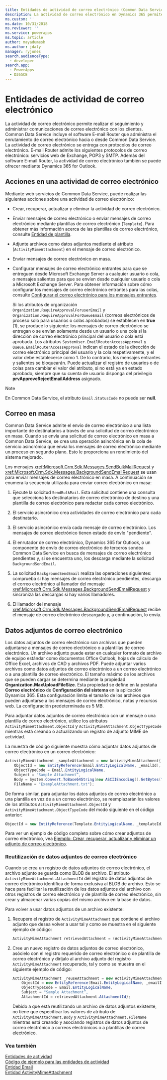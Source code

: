 ```yaml
---
title: Entidades de actividad de correo electrónico (Common Data Service) | Microsoft Docs
description: La actividad de correo electrónico en Dynamics 365 permite realizar el seguimiento y administrar comunicaciones de correo electrónico con los clientes.
ms.custom: ''
ms.date: 10/31/2018
ms.reviewer: ''
ms.service: powerapps
ms.topic: article
author: mayadumesh
ms.author: jdaly
manager: ryjones
search.audienceType:
  - developer
search.app:
  - PowerApps
  - D365CE
---
```

# <a name="email-activity-entities"></a>Entidades de actividad de correo electrónico

La actividad de correo electrónico permite realizar el seguimiento y administrar comunicaciones de correo electrónico con los clientes. Common Data Service incluye el software E-mail Router que administra el enrutamiento de correo electrónico hacia o desde Common Data Service. La actividad de correo electrónico se entrega con protocolos de correo electrónico. E-mail Router admite los siguientes protocolos de correo electrónico: servicios web de Exchange, POP3 y SMTP. Además del software E-mail Router, la actividad de correo electrónico también se puede ofrecer mediante Dynamics 365 for Outlook.  
  
<a name="Actions"></a>   

## <a name="actions-on-an-email-activity"></a>Acciones en una actividad de correo electrónico  
 Mediante web servicios de Common Data Service, puede realizar las siguientes acciones sobre una actividad de correo electrónico:  
  
- Crear, recuperar, actualizar y eliminar la actividad de correo electrónico.  
  
- Enviar mensajes de correo electrónico o enviar mensajes de correo electrónico mediante plantillas de correo electrónico (`Template`). Para obtener más información acerca de las plantillas de correo electrónico, consulte [Entidad de plantilla](/reference/entities/template.md).  
  
- Adjunte archivos como datos adjuntos mediante el atributo (`ActivityMimeAttachment`) en el mensaje de correo electrónico.  
  
- Enviar mensajes de correo electrónico en masa.  
  
- Configurar mensajes de correo electrónico entrantes para que se entreguen desde Microsoft Exchange Server a cualquier usuario o cola, o mensajes salientes para que se envíen desde cualquier usuario o cola a Microsoft Exchange Server. Para obtener información sobre cómo configurar los mensajes de correo electrónico entrantes para las colas, consulte [Configurar el correo electrónico para los mensajes entrantes](/dynamics365/customer-engagement/developer/configure-email-incoming-messages).  
  
   Si los atributos de organización `Organization.RequireApprovalForuserEmail` y `Organization.RequireApprovalForQueueEmail` (correos electrónicos de proceso solo para usuarios o colas aprobados) se establecen en **true** (1), se produce lo siguiente: los mensajes de correo electrónico se entregan o se envían solamente desde un usuario o una cola si la dirección de correo electrónico principal del usuario o cola está aprobada. Los atributos `SystemUser.EmailRouterAccessApproval` y `Queue.EmailRouterAccessApproval` indican el estado de la dirección de correo electrónico principal del usuario y la cola respetivamente, y el valor debe establecerse como 1. De lo contrario, los mensajes entrantes y salientes se bloquearán. Puede actualizar el registro de usuarios o de colas para cambiar el valor del atributo, si no está ya en estado aprobado, siempre que su cuenta de usuario disponga del privilegio **prvApproveRejectEmailAddress** asignado.
  
> [!NOTE]
>  En Common Data Service, el atributo `Email.StatusCode` no puede ser **null**.  
  
<a name="BulkE-Mail"></a>   

## <a name="bulk-email"></a>Correo en masa  
 Common Data Service admite el envío de correo electrónico a una lista importante de destinatarios a través de una solicitud de correo electrónico en masa. Cuando se envía una solicitud de correo electrónico en masa a Common Data Service, se crea una operación asincrónica en la cola de servicio asincrónica que envía los mensajes de correo electrónico mediante un proceso en segundo plano. Esto le proporciona un rendimiento del sistema mejorado.  
  
 Los mensajes <xref:Microsoft.Crm.Sdk.Messages.SendBulkMailRequest> y <xref:Microsoft.Crm.Sdk.Messages.BackgroundSendEmailRequest> se usan para enviar mensajes de correo electrónico en masa. A continuación se enumera la secuencia utilizada para enviar correo electrónico en masa:  
  
1. Ejecute la solicitud `SendBulkMail`. Esta solicitud contiene una consulta que selecciona los destinatarios de correo electrónico de destino y una plantilla de correo electrónico para redactar cada correo electrónico.  
  
2. El servicio asincrónico crea actividades de correo electrónico para cada destinatario.  
  
3. El servicio asincrónico envía cada mensaje de correo electrónico. Los mensajes de correo electrónico tienen estado de envío "pendiente".  
  
4. El enrutador de correo electrónico, Dynamics 365 for Outlook, o un componente de envío de correo electrónico de terceros sondea Common Data Service en busca de mensajes de correo electrónico pendientes y, si se encuentra uno, los descarga mediante la solicitud `BackgroundSendEmail`.  
  
5. La solicitud `BackgroundSendEmail` realiza las operaciones siguientes: comprueba si hay mensajes de correo electrónico pendientes, descarga el correo electrónico al llamador del mensaje <xref:Microsoft.Crm.Sdk.Messages.BackgroundSendEmailRequest> y sincroniza las descargas si hay varios llamadores.  
  
6. El llamador del mensaje <xref:Microsoft.Crm.Sdk.Messages.BackgroundSendEmailRequest> recibe el mensaje de correo electrónico descargado y, a continuación, lo envía.  
  
<a name="E-MailAttachments"></a>   
## <a name="email-attachments"></a>Datos adjuntos de correo electrónico  
 Los datos adjuntos de correo electrónico son archivos que pueden adjuntarse a mensajes de correo electrónico o a plantillas de correo electrónico. Un archivo adjunto puede estar en cualquier formato de archivo de equipo estándar como documentos Office Outlook, hojas de cálculo de Office Excel, archivos de CAD y archivos PDF. Puede adjuntar varios archivos como datos adjuntos de correo electrónico a un correo electrónico o a una plantilla de correo electrónico. El tamaño máximo de los archivos que se pueden cargar se determina mediante la propiedad **Organization.MaxUploadFileSize**. Esta propiedad se define en la pestaña **Correo electrónico** de **Configuración del sistema** en la aplicación Dynamics 365. Esta configuración limita el tamaño de los archivos que pueden adjuntarse a los mensajes de correo electrónico, notas y recursos web. La configuración predeterminada es 5 MB. 
  
 Para adjuntar datos adjuntos de correo electrónico con un mensaje o una plantilla de correo electrónico, utilice los atributos `ActivityMimeAttachment.ObjectId` y `ActivityMimeAttachment.ObjectTypeCode` mientras está creando o actualizando un registro de adjunto MIME de actividad.  
  
 La muestra de código siguiente muestra cómo adjuntar datos adjuntos de correo electrónico en un correo electrónico:  
  
```csharp  
ActivityMimeAttachment _sampleAttachment = new ActivityMimeAttachment{  
    ObjectId = new EntityReference(Email.EntityLogicalName, _emailId),  
    ObjectTypeCode = Email.EntityLogicalName,  
    Subject = "Sample Attachment”,  
    Body = System.Convert.ToBase64String(new ASCIIEncoding().GetBytes("Example Attachment")),  
    FileName = "ExampleAttachment.txt"};  
```  
  
 De forma similar, para adjuntar los datos adjuntos de correo electrónico a una plantilla en vez de a un correo electrónico, se reemplazarán los valores de los atributos `ActivityMimeAttachment.ObjectId` y `ActivityMimeAttachment.ObjectTypeCode` del modo siguiente en el código anterior:  
  
```csharp  
ObjectId = new EntityReference(Template.EntityLogicalName, _templateId), ObjectTypeCode = Template.EntityLogicalName,  
```  
  
 Para ver un ejemplo de código completo sobre cómo crear adjuntos de correo electrónico, vea [Ejemplo: Crear, recuperar, actualizar y eliminar un adjunto de correo electrónico](/dynamics365/customer-engagement/developer/sample-create-retrieve-update-delete-email-attachment).  
  
### <a name="reusing-email-attachments"></a>Reutilización de datos adjuntos de correo electrónico  
 Cuando se crea un registro de datos adjuntos de correo electrónico, el archivo adjunto se guarda como BLOB de archivo. El atributo `ActivityMimeAttachment.AttachmentId` del registro de datos adjuntos de correo electrónico identifica de forma exclusiva al BLOB de archivo. Esto se hace para facilitar la reutilización de los datos adjuntos del archivo con otros registros de correo electrónico y de plantilla de correo electrónico, sin crear y almacenar varias copias del mismo archivo en la base de datos.  
  
 Para volver a usar datos adjuntos de un archivo existente:  
  
1.  Recupere el registro de `ActivityMimeAttachment` que contiene el archivo adjunto que desea volver a usar tal y como se muestra en el siguiente ejemplo de código:  
  
    ```csharp  
    ActivityMimeAttachment retrievedAttachment = (ActivityMimeAttachment)_serviceProxy.Retrieve(ActivityMimeAttachment.EntityLogicalName, _emailAttachmentId, new ColumnSet(true));  
    ```  
  
2.  Cree un nuevo registro de datos adjuntos de correo electrónico, asócielo con el registro requerido de correo electrónico o de plantilla de correo electrónico y diríjalo al archivo adjunto del registro `ActivityMimeAttachment` recuperado, tal y como se muestra en el siguiente ejemplo de código:  
  
    ```csharp  
    ActivityMimeAttachment _reuseAttachment = new ActivityMimeAttachment{  
        ObjectId = new EntityReference(Email.EntityLogicalName, _emailId),  
        ObjectTypeCode = Email.EntityLogicalName,  
        Subject = "Sample Attachment”,  
        AttachmentId = retrievedAttachment.AttachmentId};  
    ```  
  
     Debido a que está reutilizando un archivo de datos adjuntos existente, no tiene que especificar los valores de atributo de `ActivityMimeAttachment.Body` y `ActivityMimeAttachment.FileName` mientras está creando y asociando registros de datos adjuntos de correo electrónico a correos electrónicos o a plantillas de correo electrónico.  
  
### <a name="see-also"></a>Vea también  
 [Entidades de actividad](activity-entities.md)   
 [Código de ejemplo para las entidades de actividad](/dynamics365/customer-engagement/developer/sample-code-activity-entities)   
 [Entidad Email](/reference/entities/email.md)   
 [Entidad ActivityMimeAttachment](/reference/entities/activitymimeattachment.md)

